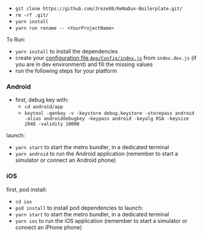

- `git clone https://github.com/Jroze88/ReNaDux-Boilerplate.git/`
- `rm -rf .git/`
- `yarn install`
- `yarn run rename -- <YourProjectName>` 





To Run:
- `yarn install` to install the dependencies
- create your [configuration file `App/Config/index.js`](App/Config) from `index.dev.js` (if you are in dev environment) and fill the missing values
- run the following steps for your platform

### Android

- first, debug key with:
  - `cd android/app`
  - `keytool -genkey -v -keystore debug.keystore -storepass android -alias androiddebugkey -keypass android -keyalg RSA -keysize 2048 -validity 10000`

launch:
- `yarn start` to start the metro bundler, in a dedicated terminal
- `yarn android` to run the Android application (remember to start a simulator or connect an Android phone)

### iOS



first, pod install:
- `cd ios`
- `pod install` to install pod dependencies
to launch:
- `yarn start` to start the metro bundler, in a dedicated terminal
- `yarn ios` to run the iOS application (remember to start a simulator or connect an iPhone phone)
